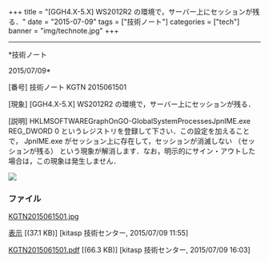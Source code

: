 ﻿+++
title = "[GGH4.X-5.X] WS2012R2 の環境で，サーバー上にセッションが残る．"
date = "2015-07-09"
tags = ["技術ノート"]
categories = ["tech"]
banner = "img/technote.jpg"
+++

-----------------------------------------------------------------------------------------------------------------------------

*技術ノート

2015/07/09*


[番号]
技術ノート KGTN 2015061501

[現象]
[GGH4.X-5.X] WS2012R2 の環境で，サーバー上にセッションが残る．

[説明]
HKLMSOFTWAREGraphOnGO-GlobalSystemProcessesJpnIME.exe
REG_DWORD 0 というレジストリを登録して下さい．この設定を加えることで，
JpnIME.exe がセッション上に存在して，セッションが消滅しない
（セッションが残る）
という現象が解消します．なお，明示的にサイン・アウトした場合は，この現象は発生しません．

![](http://techreport.kitasp.net/attachments/download/2122/KGTN2015061501.jpg)


### ファイル

 
 


[KGTN2015061501.jpg](http://techreport.kitasp.net/attachments/download/2122/KGTN2015061501.jpg)

[表示](http://techreport.kitasp.net/attachments/2122/KGTN2015061501.jpg "表示")
 [(37.1 KB)] [kitasp 技術センター, 2015/07/09
11:55]

[KGTN2015061501.pdf](http://techreport.kitasp.net/attachments/download/2141/KGTN2015061501.pdf)
 [(66.3 KB)] [kitasp 技術センター, 2015/07/09
16:03]


 


 

